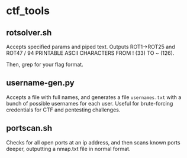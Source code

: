 # ctf_tools

## rotsolver.sh
Accepts specified params and piped text. Outputs ROT1->ROT25 and ROT47 / 94 PRINTABLE ASCII CHARACTERS FROM ! (33) TO ~ (126).

Then, grep for your flag format.

## username-gen.py
Accepts a file with full names, and generates a file `usernames.txt` with a bunch of possible usernames for each user. Useful for brute-forcing credentials for CTF and pentesting challenges.

## portscan.sh
Checks for all open ports at an ip address, and then scans known ports deeper, outputting a nmap.txt file in normal format.